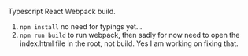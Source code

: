 Typescript React Webpack build.

1. `npm install` no need for typings yet...
2. `npm run build` to run webpack, then sadly for now need to open the index.html file in the root, not build. Yes I am working on fixing that. 
